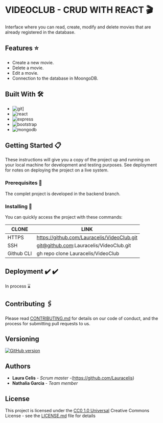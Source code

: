 # VIDEOCLUB - CRUD WITH REACT :clapper:

Interface where you can read, create, modify and delete movies that are already registered in the database.

## Features :star:
* Create a new movie.
* Delete a movie.
* Edit a movie.
* Connection to the database in MoongoDB.



## Built With 🛠️

* ![git](https://img.shields.io/badge/--F05032?logo=git&logoColor=ffffff)]
* ![react](https://img.shields.io/badge/React-20232A?style=for-the-badge&logo=react&logoColor=61DAFB)
* ![express](https://img.shields.io/badge/Express.js-404D59?style=for-the-badge)
* ![bootstrap](https://img.shields.io/badge/Bootstrap-563D7C?style=for-the-badge&logo=bootstrap&logoColor=white)
* ![mongodb](https://img.shields.io/badge/MongoDB-4EA94B?style=for-the-badge&logo=mongodb&logoColor=white)




## Getting Started 📋 

These instructions will give you a copy of the project up and running on
your local machine for development and testing purposes. See deployment
for notes on deploying the project on a live system.

### Prerequisites :bookmark_tabs:

The complet project is developed in the backend branch.


### Installing :pushpin:

You can quickly access the project with these commands:

| CLONE | LINK |
| ------ | ------ |
| HTTPS | https://github.com/Lauracelis/VideoClub.git |
| SSH | git@github.com:Lauracelis/VideoClub.git |
| Github CLI | gh repo clone Lauracelis/VideoClub |




## Deployment ✔️	:heavy_check_mark:

In process :hourglass:



## Contributing 	:paperclips:

Please read [CONTRIBUTING.md](CONTRIBUTING.md) for details on our code
of conduct, and the process for submitting pull requests to us.



## Versioning

[![GitHub version](https://badge.fury.io/gh/Naereen%2FStrapDown.js.svg)](https://github.com/Naereen/StrapDown.js)



## Authors

  - **Laura Celis** - *Scrum master* -(https://github.com/Lauracelis)
  - **Nathalia Garcia** - *Team member*



## License

This project is licensed under the [CC0 1.0 Universal](LICENSE.md)
Creative Commons License - see the [LICENSE.md](LICENSE.md) file for
details


